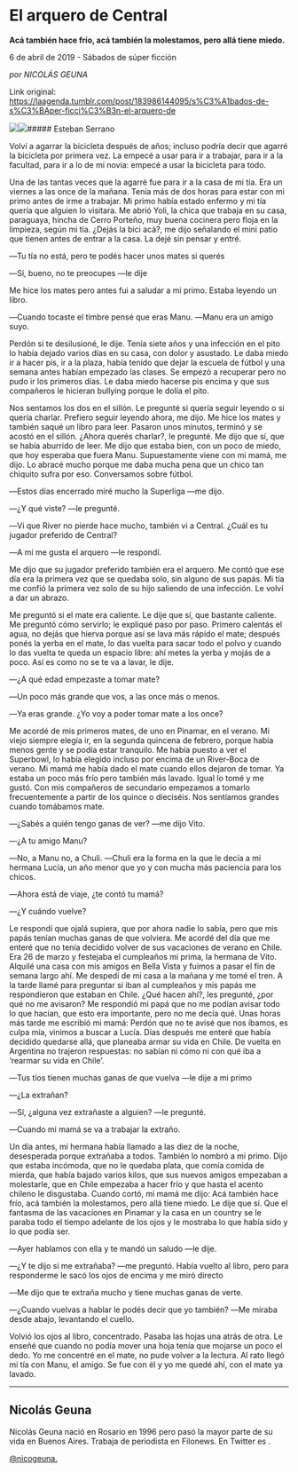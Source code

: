# El arquero de Central

**Acá también hace frío, acá también la molestamos, pero allá tiene miedo.**

6 de abril de 2019 - Sábados de súper ficción

_por NICOLÁS GEUNA_

Link original: https://laagenda.tumblr.com/post/183986144095/s%C3%A1bados-de-s%C3%BAper-ficci%C3%B3n-el-arquero-de

![](https://64.media.tumblr.com/1fa6ec06a8710bef8bc950f6bfb37ce4/4c434a22d89212b1-75/s500x750/412ca150e2ad3e3c0c07a6a90672de6bd3c7c62f.jpg)![](https://64.media.tumblr.com/1fa6ec06a8710bef8bc950f6bfb37ce4/4c434a22d89212b1-75/s500x750/412ca150e2ad3e3c0c07a6a90672de6bd3c7c62f.jpg)##### Esteban Serrano

Volví a agarrar la bicicleta después de años; incluso podría decir que agarré la bicicleta por primera vez. La empecé a usar para ir a trabajar, para ir a la facultad, para ir a lo de mi novia: empecé a usar la bicicleta para todo. 

Una de las tantas veces que la agarré fue para ir a la casa de mi tía. Era un viernes a las once de la mañana. Tenía más de dos horas para estar con mi primo antes de irme a trabajar. Mi primo había estado enfermo y mi tía quería que alguien lo visitara. Me abrió Yoli, la chica que trabaja en su casa, paraguaya, hincha de Cerro Porteño, muy buena cocinera pero floja en la limpieza, según mi tía. ¿Dejás la bici acá?, me dijo señalando el mini patio que tienen antes de entrar a la casa. La dejé sin pensar y entré. 

―Tu tía no está, pero te podés hacer unos mates si querés

―Sí, bueno, no te preocupes ―le dije

Me hice los mates pero antes fui a saludar a mi primo. Estaba leyendo un libro.

―Cuando tocaste el timbre pensé que eras Manu. ―Manu era un amigo suyo.

Perdón si te desilusioné, le dije. Tenía siete años y una infección en el pito lo había dejado varios días en su casa, con dolor y asustado. Le daba miedo ir a hacer pis, ir a la plaza, había tenido que dejar la escuela de fútbol y una semana antes habían empezado las clases. Se empezó a recuperar pero no pudo ir los primeros días. Le daba miedo hacerse pis encima y que sus compañeros le hicieran bullying porque le dolía el pito. 

Nos sentamos los dos en el sillón. Le pregunté si quería seguir leyendo o si quería charlar. Prefiero seguir leyendo ahora, me dijo. Me hice los mates y también saqué un libro para leer. Pasaron unos minutos, terminó y se acostó en el sillón. ¿Ahora querés charlar?, le pregunté. Me dijo que sí, que se había aburrido de leer. Me dijo que estaba bien, con un poco de miedo, que hoy esperaba que fuera Manu. Supuestamente viene con mi mamá, me dijo. Lo abracé mucho porque me daba mucha pena que un chico tan chiquito sufra por eso. Conversamos sobre fútbol. 

―Estos días encerrado miré mucho la Superliga ―me dijo.

―¿Y qué viste? ―le pregunté. 

―Vi que River no pierde hace mucho, también vi a Central. ¿Cuál es tu jugador preferido de Central?

―A mí me gusta el arquero ―le respondí. 

Me dijo que su jugador preferido también era el arquero. Me contó que ese día era la primera vez que se quedaba solo, sin alguno de sus papás. Mi tía me confió la primera vez solo de su hijo saliendo de una infección. Le volví a dar un abrazo. 

Me preguntó si el mate era caliente. Le dije que sí, que bastante caliente. Me preguntó cómo servirlo; le expliqué paso por paso. Primero calentás el agua, no dejás que hierva porque así se lava más rápido el mate; después ponés la yerba en el mate, lo das vuelta para sacar todo el polvo y cuando lo das vuelta te queda un espacio libre: ahí metes la yerba y mojás de a poco. Así es como no se te va a lavar, le dije.

―¿A qué edad empezaste a tomar mate?

―Un poco más grande que vos, a las once más o menos.

―Ya eras grande. ¿Yo voy a poder tomar mate a los once? 

Me acordé de mis primeros mates, de uno en Pinamar, en el verano. Mi viejo siempre elegía ir, en la segunda quincena de febrero, porque había menos gente y se podía estar tranquilo. Me había puesto a ver el Superbowl, lo había elegido incluso por encima de un River-Boca de verano. Mi mamá me había dado el mate cuando ellos dejaron de tomar. Ya estaba un poco más frío pero también más lavado. Igual lo tomé y me gustó. Con mis compañeros de secundario empezamos a tomarlo frecuentemente a partir de los quince o dieciséis. Nos sentíamos grandes cuando tomábamos mate.

―¿Sabés a quién tengo ganas de ver? ―me dijo Vito.

―¿A tu amigo Manu?

―No, a Manu no, a Chuli. ―Chuli era la forma en la que le decía a mi hermana Lucía, un año menor que yo y con mucha más paciencia para los chicos. 

―Ahora está de viaje, ¿te contó tu mamá?

―¿Y cuándo vuelve? 

Le respondí que ojalá supiera, que por ahora nadie lo sabía, pero que mis papás tenían muchas ganas de que volviera. Me acordé del día que me enteré que no tenía decidido volver de sus vacaciones de verano en Chile. Era 26 de marzo y festejaba el cumpleaños mi prima, la hermana de Vito. Alquilé una casa con mis amigos en Bella Vista y fuimos a pasar el fin de semana largo ahí. Me despedí de mi casa a la mañana y me tomé el tren. A la tarde llamé para preguntar si iban al cumpleaños y mis papás me respondieron que estaban en Chile. ¿Qué hacen ahí?, les pregunté, ¿por qué no me avisaron? Me respondió mi papá que no me podían avisar todo lo que hacían, que esto era importante, pero no me decía qué. Unas horas más tarde me escribió mi mamá: Perdón que no te avisé que nos íbamos, es culpa mía, vinimos a buscar a Lucía. Días después me enteré que había decidido quedarse allá, que planeaba armar su vida en Chile. De vuelta en Argentina no trajeron respuestas: no sabían ni cómo ni con qué iba a ‘rearmar su vida en Chile’. 

―Tus tíos tienen muchas ganas de que vuelva ―le dije a mi primo

―¿La extrañan?

―Sí, ¿alguna vez extrañaste a alguien? ―le pregunté.

―Cuando mi mamá se va a trabajar la extraño. 

Un día antes, mi hermana había llamado a las diez de la noche, desesperada porque extrañaba a todos. También lo nombró a mi primo. Dijo que estaba incómoda, que no le quedaba plata, que comía comida de mierda, que había bajado varios kilos, que sus nuevos amigos empezaban a molestarle, que en Chile empezaba a hacer frío y que hasta el acento chileno le disgustaba. Cuando cortó, mi mamá me dijo: Acá también hace frío, acá también la molestamos, pero allá tiene miedo. Le dije que sí. Que el fantasma de las vacaciones en Pinamar y la casa en un country se le paraba todo el tiempo adelante de los ojos y le mostraba lo que había sido y lo que podía ser.

―Ayer hablamos con ella y te mandó un saludo ―le dije.

―¿Y te dijo si me extrañaba? ―me preguntó. Había vuelto al libro, pero para responderme le sacó los ojos de encima y me miró directo 

―Me dijo que te extraña mucho y tiene muchas ganas de verte. 

―¿Cuando vuelvas a hablar le podés decir que yo también? ―Me miraba desde abajo, levantando el cuello.

Volvió los ojos al libro, concentrado. Pasaba las hojas una atrás de otra. Le enseñé que cuando no podía mover una hoja tenía que mojarse un poco el dedo. Yo me concentré en el mate, no pude volver a la lectura. Al rato llegó mi tía con Manu, el amigo. Se fue con él y yo me quedé ahí, con el mate ya lavado.



---

Nicolás Geuna
-------------

 
Nicolás Geuna nació en Rosario en 1996 pero pasó la mayor parte de su vida en Buenos Aires. Trabaja de periodista en Filonews. En Twitter es .

 [@nicogeuna.](https://twitter.com/nicogeuna)